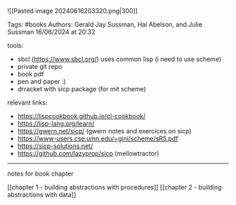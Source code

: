 
![[Pasted image 20240616203320.png|300]]

Tags: #books
Authors: Gerald Jay Sussman, Hal Abelson, and Julie Sussman
16/06/2024 at 20:32

tools: 
- sbcl (https://www.sbcl.org/) uses common lisp (i need to use scheme)
- private git repo
- book pdf 
- pen and paper :) 
- drracket with sicp package (for mit scheme)

relevant links:
- https://lispcookbook.github.io/cl-cookbook/
- https://lisp-lang.org/learn/
- https://gwern.net/sicp/ (gwern notes and exercices on sicp)
- https://www-users.cse.umn.edu/~gini/scheme/sR5.pdf
- https://sicp-solutions.net/
- https://github.com/lazyprop/sicp (mellowtractor)

---

notes for book chapter

[[chapter 1 - building abstractions with procedures]]
[[chapter 2 - building abstractions with data]]